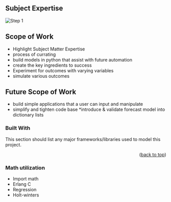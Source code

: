 ## Subject Expertise ##

![Step 1](Images/MithunP_WFMimplementation.PNG)

<!-- ABOUT THE PROJECT -->
## Scope of **Work**
* Highlight Subject Matter Expertise
* process of currating
* build models in python that assist with future automation
* create the key ingredients to success
* Experiment for outcomes with varying variables
* simulate various outcomes

## Future Scope of **Work**
* build simple applications that a user can input and manipulate
* simplify and tighten code base
*introduce & validate forecast model into dictionary lists

### Built With

This section should list any major frameworks/libraries used to model this project. 


<p align="right">(<a href="#readme-top">back to top</a>)</p>

### Math utilization
* Import math
* Erlang C 
* Regression
* Holt-winters
